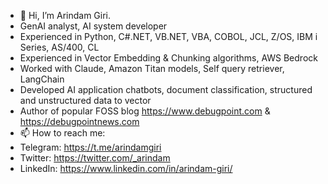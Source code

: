 - 👋 Hi, I’m Arindam Giri.
- GenAI analyst, AI system developer
- Experienced in Python, C#.NET, VB.NET, VBA, COBOL, JCL, Z/OS, IBM i Series, AS/400, CL
- Experienced in Vector Embedding & Chunking algorithms, AWS Bedrock
- Worked with Claude, Amazon Titan models, Self query retriever, LangChain
- Developed AI application chatbots, document classification, structured and unstructured data to vector
- Author of popular FOSS blog https://www.debugpoint.com & https://debugpointnews.com
- 📫 How to reach me:
- Telegram: https://t.me/arindamgiri
- Twitter: https://twitter.com/_arindam
- LinkedIn: https://www.linkedin.com/in/arindam-giri/

<!---
arindam-giri/arindam-giri is a ✨ special ✨ repository because its `README.md` (this file) appears on your GitHub profile.
You can click the Preview link to take a look at your changes.
--->
